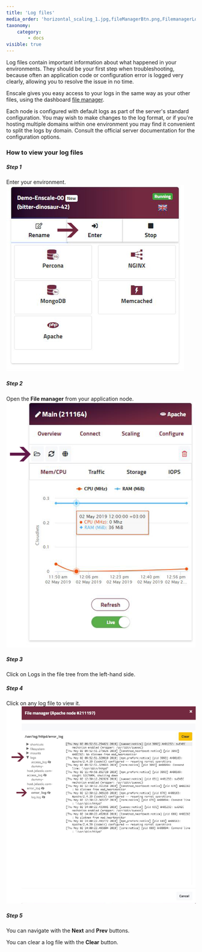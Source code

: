 ```yaml
---
title: 'Log files'
media_order: 'horizontal_scaling_1.jpg,fileManagerBtn.png,FilemanagerLog.png,Deploy-log.png,Deploy-button.JPG,audit log.png,auditlog1.png'
taxonomy:
    category:
        - docs
visible: true
---
```


Log files contain important information about what happened in your environments. They should be your first step when troubleshooting, because often an application code or configuration error is logged very clearly, allowing you to resolve the issue in no time.

Enscale gives you easy access to your logs in the same way as your other files, using the dashboard [file manager](/environments/access/file-manager).

Each node is configured with default logs as part of the server's standard configuration. You may wish to make changes to the log format, or if you're hosting multiple domains within one environment you may find it convenient to split the logs by domain. Consult the official server documentation for the configuration options.

### How to view your log files

##### Step 1

Enter your environment.
![](horizontal_scaling_1.jpg)

##### Step 2

Open the **File manager** from your application node.
![](fileManagerBtn.png)

##### Step 3

Click on Logs in the file tree from the left-hand side.

##### Step 4

Click on any log file to view it.
![](FilemanagerLog.png)

##### Step 5

You can navigate with the **Next** and **Prev** buttons.

You can clear a log file with the **Clear** button.






